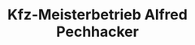 ---
title: "Kfz-Meisterbetrieb Alfred Pechhacker"
url: /enzesfeld/kfz-meisterbetrieb-alfred-pechhacker/
shop: Autowerkstatt
---